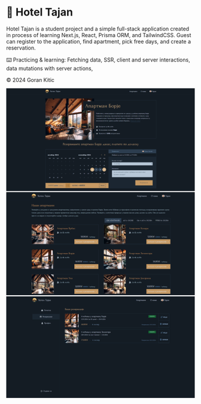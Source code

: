 # 🌲 Hotel Tajan

Hotel Tajan is a student project and a simple full-stack application created in process of learning Next.js, React, Prisma ORM, and TailwindCSS.
Guest can register to the application, find apartment, pick free days, and create a reservation.

⌨️ Practicing & learning: Fetching data, SSR, client and server interactions, data mutations with server actions,

©️ 2024 Goran Kitic

<img src="public/screenshots/screenshot-1.PNG" />
<img src="public/screenshots/screenshot-2.PNG" />
<img src="public/screenshots/screenshot-3.PNG" />

